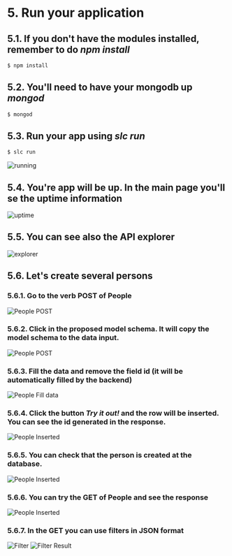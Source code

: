# 5. Run your application
## 5.1. If you don't have the modules installed, remember to do *npm install*
```sh
$ npm install
```
## 5.2. You'll need to have your mongodb up *mongod*
```sh
$ mongod
```
## 5.3. Run your app using *slc run*
```sh
$ slc run
```
![running](https://raw.githubusercontent.com/nodejsbcn/course27May/master/exercise05/screenshots/screenshot01.png)

## 5.4. You're app will be up. In the main page you'll se the uptime information
![uptime](https://raw.githubusercontent.com/nodejsbcn/course27May/master/exercise05/screenshots/screenshot02.png)

## 5.5. You can see also the API explorer
![explorer](https://raw.githubusercontent.com/nodejsbcn/course27May/master/exercise05/screenshots/screenshot03.png)

## 5.6. Let's create several persons
### 5.6.1. Go to the verb POST of People
![People POST](https://raw.githubusercontent.com/nodejsbcn/course27May/master/exercise05/screenshots/screenshot04.png)
### 5.6.2. Click in the proposed model schema. It will copy the model schema to the data input.
![People POST](https://raw.githubusercontent.com/nodejsbcn/course27May/master/exercise05/screenshots/screenshot05.png)
### 5.6.3. Fill the data and remove the field id (it will be automatically filled by the backend)
![People Fill data](https://raw.githubusercontent.com/nodejsbcn/course27May/master/exercise05/screenshots/screenshot06.png)
### 5.6.4. Click the button *Try it out!* and the row will be inserted. You can see the id generated in the response.
![People Inserted](https://raw.githubusercontent.com/nodejsbcn/course27May/master/exercise05/screenshots/screenshot07.png)
### 5.6.5. You can check that the person is created at the database.
![People Inserted](https://raw.githubusercontent.com/nodejsbcn/course27May/master/exercise05/screenshots/screenshot08.png)
### 5.6.6. You can try the GET of People and see the response
![People Inserted](https://raw.githubusercontent.com/nodejsbcn/course27May/master/exercise05/screenshots/screenshot09.png)
### 5.6.7. In the GET you can use filters in JSON format
![Filter](https://raw.githubusercontent.com/nodejsbcn/course27May/master/exercise05/screenshots/screenshot10.png)
![Filter Result](https://raw.githubusercontent.com/nodejsbcn/course27May/master/exercise05/screenshots/screenshot11.png)


